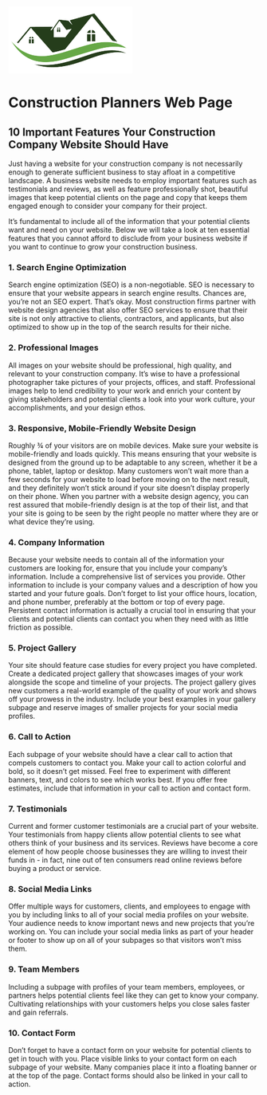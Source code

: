 ![Construction Planners Logo](./assets/logo_sFondo.png)
# **Construction Planners Web Page** 

## **10 Important Features Your Construction Company Website Should Have**

Just having a website for your construction company is not necessarily enough to generate sufficient business to stay afloat in a competitive landscape. A business website needs to employ important features such as testimonials and reviews, as well as feature professionally shot, beautiful images that keep potential clients on the page and copy that keeps them engaged enough to consider your company for their project. 

It’s fundamental to include all of the information that your potential clients want and need on your website. Below we will take a look at ten essential features that you cannot afford to disclude from your business website if you want to continue to grow your construction business.

### **1. Search Engine Optimization**
Search engine optimization (SEO) is a non-negotiable. SEO is necessary to ensure that your website appears in search engine results. Chances are, you’re not an SEO expert. That’s okay. Most construction firms partner with website design agencies that also offer SEO services to ensure that their site is not only attractive to clients, contractors, and applicants, but also optimized to show up in the top of the search results for their niche. 

### **2. Professional Images**
All images on your website should be professional, high quality, and relevant to your construction company. It’s wise to have a professional photographer take pictures of your projects, offices, and staff. Professional images help to lend credibility to your work and enrich your content by giving stakeholders and potential clients a look into your work culture, your accomplishments, and your design ethos.

### **3. Responsive, Mobile-Friendly Website Design**
Roughly ¾ of your visitors are on mobile devices. Make sure your website is mobile-friendly and loads quickly. This means ensuring that your website is designed from the ground up to be adaptable to any screen, whether it be a phone, tablet, laptop or desktop. Many customers won’t wait more than a few seconds for your website to load before moving on to the next result, and they definitely won’t stick around if your site doesn’t display properly on their phone. When you partner with a website design agency, you can rest assured that mobile-friendly design is at the top of their list, and that your site is going to be seen by the right people no matter where they are or what device they’re using.

### **4. Company Information**
Because your website needs to contain all of the information your customers are looking for, ensure that you include your company’s information. Include a comprehensive list of services you provide. Other information to include is your company values and a description of how you started and your future goals. Don’t forget to list your office hours, location, and phone number, preferably at the bottom or top of every page. Persistent contact information is actually a crucial tool in ensuring that your clients and potential clients can contact you when they need with as little friction as possible.

### **5. Project Gallery**
Your site should feature case studies for every project you have completed. Create a dedicated project gallery that showcases images of your work alongside the scope and timeline of your projects. The project gallery gives new customers a real-world example of the quality of your work and shows off your prowess in the industry. Include your best examples in your gallery subpage and reserve images of smaller projects for your social media profiles.

### **6. Call to Action**
Each subpage of your website should have a clear call to action that compels customers to contact you. Make your call to action colorful and bold, so it doesn’t get missed. Feel free to experiment with different banners, text, and colors to see which works best. If you offer free estimates, include that information in your call to action and contact form.

### **7. Testimonials**
Current and former customer testimonials are a crucial part of your website. Your testimonials from happy clients allow potential clients to see what others think of your business and its services. Reviews have become a core element of how people choose businesses they are willing to invest their funds in - in fact, nine out of ten consumers read online reviews before buying a product or service. 

### **8. Social Media Links**
Offer multiple ways for customers, clients, and employees to engage with you by including links to all of your social media profiles on your website. Your audience needs to know important news and new projects that you’re working on. You can include your social media links as part of your header or footer to show up on all of your subpages so that visitors won’t miss them.

### **9. Team Members**
Including a subpage with profiles of your team members, employees, or partners helps potential clients feel like they can get to know your company. Cultivating relationships with your customers helps you close sales faster and gain referrals.

### **10. Contact Form**
Don’t forget to have a contact form on your website for potential clients to get in touch with you. Place visible links to your contact form on each subpage of your website. Many companies place it into a floating banner or at the top of the page. Contact forms should also be linked in your call to action.

